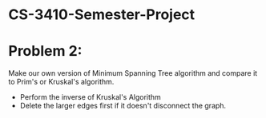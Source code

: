 # CS-3410-Semester-Project

# Problem 2:
Make our own version of Minimum Spanning Tree algorithm and compare it to Prim's or Kruskal's algorithm.
* Perform the inverse of Kruskal's Algorithm
* Delete the larger edges first if it doesn't disconnect the graph.


